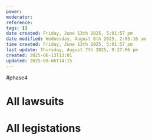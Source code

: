 ```yaml
---
power: 
moderator: 
reference: 
tags: []
date created: Friday, June 13th 2025, 5:01:57 pm
date modified: Wednesday, August 6th 2025, 2:05:16 am
time created: Friday, June 13th 2025, 5:01:57 pm
last update: Thursday, August 7th 2025, 9:27:06 pm
created: 2025-06-13T13:01
updated: 2025-08-06T14:15
---
```

#phase4 

# All lawsuits
# All legistations